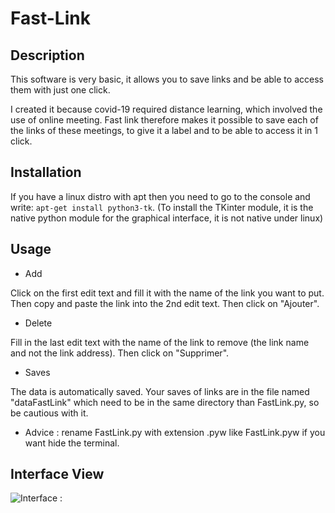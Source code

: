 # Fast-Link

## Description

This software is very basic, it allows you to save links and be able to access them with just one click.

I created it because covid-19 required distance learning, which involved the use of online meeting. Fast link therefore makes it possible to save each of the links of these meetings, to give it a label and to be able to access it in 1 click.

## Installation

If you have a linux distro with apt then you need to go to the console and write: `apt-get install python3-tk`. (To install the TKinter module, it is the native python module for the graphical interface, it is not native under linux)

## Usage

- Add

Click on the first edit text and fill it with the name of the link you want to put. Then copy and paste the link into the 2nd edit text. Then click on "Ajouter".

- Delete

Fill in the last edit text with the name of the link to remove (the link name and not the link address). Then click on "Supprimer".

- Saves

The data is automatically saved. 
Your saves of links are in the file named "dataFastLink" which need to be in the same directory than FastLink.py, so be cautious with it.

- Advice : rename FastLink.py with extension .pyw like FastLink.pyw if you want hide the terminal.

## Interface View

![Interface : ](https://user-images.githubusercontent.com/61197119/113416265-3f020400-93c1-11eb-95e7-477a4a9fafeb.png)
